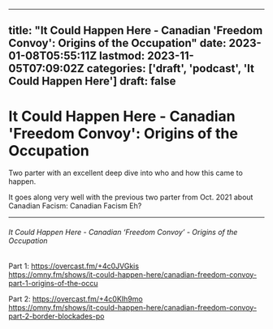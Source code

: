 
---
title: "It Could Happen Here - Canadian 'Freedom Convoy': Origins of the Occupation"
date: 2023-01-08T05:55:11Z
lastmod: 2023-11-05T07:09:02Z
categories: ['draft', 'podcast', 'It Could Happen Here']
draft: false
---


# It Could Happen Here - Canadian 'Freedom Convoy': Origins of the Occupation
Two parter with an excellent deep dive into who and how this came to happen.

It goes along very well with the previous two parter from Oct. 2021 about Canadian Facism: Canadian Facism Eh?

- - -
###### It Could Happen Here - Canadian ‘Freedom Convoy’ - Origins of the Occupation

Part 1: 
https://overcast.fm/+4c0JVGkis  
https://omny.fm/shows/it-could-happen-here/canadian-freedom-convoy-part-1-origins-of-the-occu

Part 2:
https://overcast.fm/+4c0KIh9mo  
https://omny.fm/shows/it-could-happen-here/canadian-freedom-convoy-part-2-border-blockades-po

<!-- #draft #public #podcast #It Could Happen Here# -->

<!-- {BearID:0DDDED7B-A95A-450B-91D9-4F427439F0D7-28016-00002D980D449D2C} -->
